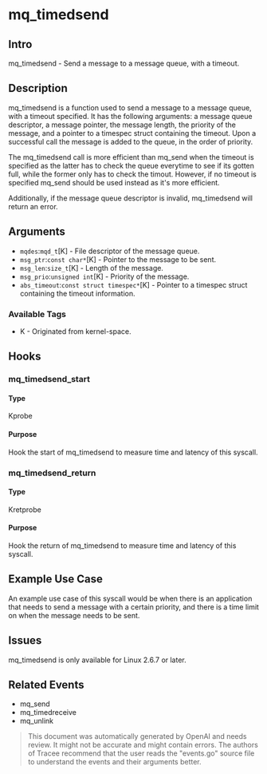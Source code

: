 
# mq_timedsend

## Intro
mq_timedsend - Send a message to a message queue, with a timeout.

## Description
mq_timedsend is a function used to send a message to a message queue, with a timeout specified.  It has the following arguments: a message queue descriptor, a message pointer, the message length, the priority of the message, and a pointer to a timespec struct containing the timeout.  Upon a successful call the message is added to the queue, in the order of priority. 

The mq_timedsend call is more efficient than mq_send when the timeout is specified as the latter has to check the queue everytime to see if its gotten full, while the former only has to check the timout. However, if no timeout is specified mq_send should be used instead as it's more efficient.

Additionally, if the message queue descriptor is invalid, mq_timedsend will return an error.

## Arguments
* `mqdes`:`mqd_t`[K] - File descriptor of the message queue.
* `msg_ptr`:`const char*`[K] - Pointer to the message to be sent.
* `msg_len`:`size_t`[K] - Length of the message.
* `msg_prio`:`unsigned int`[K] - Priority of the message.
* `abs_timeout`:`const struct timespec*`[K] - Pointer to a timespec struct containing the timeout information.

### Available Tags
* K - Originated from kernel-space.

## Hooks
### mq_timedsend_start
#### Type
Kprobe
#### Purpose
Hook the start of mq_timedsend to measure time and latency of this syscall.

### mq_timedsend_return
#### Type
Kretprobe
#### Purpose
Hook the return of mq_timedsend to measure time and latency of this syscall.

## Example Use Case
An example use case of this syscall would be when there is an application that needs to send a message with a certain priority, and there is a time limit on when the message needs to be sent.

## Issues
mq_timedsend is only available for Linux 2.6.7 or later.

## Related Events
* mq_send 
* mq_timedreceive
* mq_unlink

> This document was automatically generated by OpenAI and needs review. It might
> not be accurate and might contain errors. The authors of Tracee recommend that
> the user reads the "events.go" source file to understand the events and their
> arguments better.
